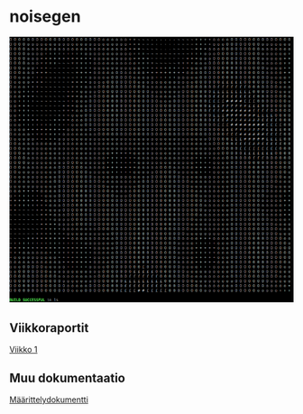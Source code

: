 # noisegen

![ASCII perlin noise](https://github.com/Tubaias/noisegen/blob/master/documentation/images/ASCII_perlin.png "ASCII Perlin noise")


## Viikkoraportit

[Viikko 1](https://github.com/Tubaias/noisegen/blob/master/documentation/weekreports/viikko1.md)

## Muu dokumentaatio

[Määrittelydokumentti](https://github.com/Tubaias/noisegen/blob/master/documentation/Maarittelydokumentti.md)

